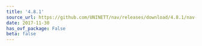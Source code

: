 ```yaml
---
title: '4.8.1'
source_url: https://github.com/UNINETT/nav/releases/download/4.8.1/nav-4.8.1.tar.gz
date: 2017-11-30
has_ovf_package: False
beta: false
---
```

